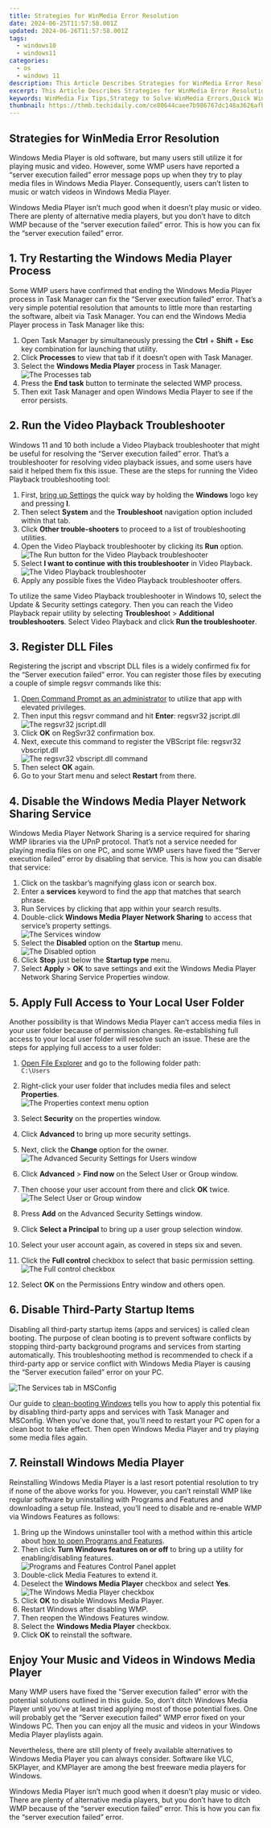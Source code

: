 ```yaml
---
title: Strategies for WinMedia Error Resolution
date: 2024-06-25T11:57:58.001Z
updated: 2024-06-26T11:57:58.001Z
tags:
  - windows10
  - windows11
categories:
  - os
  - windows 11
description: This Article Describes Strategies for WinMedia Error Resolution
excerpt: This Article Describes Strategies for WinMedia Error Resolution
keywords: WinMedia Fix Tips,Strategy to Solve WinMedia Errors,Quick WinMedia Troubleshoot,Overcoming WinMedia Failures,Efficient WinMedia Resolution,Mastering WinMedia Correction,Improving WinMedia Issues
thumbnail: https://thmb.techidaily.com/ce80644caee7b986767dc148a3626afb6dedcf8d303ed5814c688bdf2e6498bb.jpg
---
```


## Strategies for WinMedia Error Resolution

 Windows Media Player is old software, but many users still utilize it for playing music and video. However, some WMP users have reported a “server execution failed” error message pops up when they try to play media files in Windows Media Player. Consequently, users can’t listen to music or watch videos in Windows Media Player.

 Windows Media Player isn’t much good when it doesn’t play music or video. There are plenty of alternative media players, but you don’t have to ditch WMP because of the “server execution failed” error. This is how you can fix the “server execution failed” error.

## 1\. Try Restarting the Windows Media Player Process

 Some WMP users have confirmed that ending the Windows Media Player process in Task Manager can fix the “Server execution failed” error. That’s a very simple potential resolution that amounts to little more than restarting the software, albeit via Task Manager. You can end the Windows Media Player process in Task Manager like this:

1. Open Task Manager by simultaneously pressing the **Ctrl** \+ **Shift** \+ **Esc** key combination for launching that utility.
2. Click **Processes** to view that tab if it doesn’t open with Task Manager.
3. Select the **Windows Media Player** process in Task Manager.  
![The Processes tab](https://static1.makeuseofimages.com/wordpress/wp-content/uploads/2023/05/the-process-tab.jpg)
4. Press the **End task** button to terminate the selected WMP process.
5. Then exit Task Manager and open Windows Media Player to see if the error persists.

## 2\. Run the Video Playback Troubleshooter

 Windows 11 and 10 both include a Video Playback troubleshooter that might be useful for resolving the “Server execution failed” error. That’s a troubleshooter for resolving video playback issues, and some users have said it helped them fix this issue. These are the steps for running the Video Playback troubleshooting tool:

1. First, [bring up Settings](https://www.makeuseof.com/windows-ways-to-open-system-settings/) the quick way by holding the **Windows** logo key and pressing **I**.
2. Then select **System** and the **Troubleshoot** navigation option included within that tab.
3. Click **Other trouble-shooters** to proceed to a list of troubleshooting utilities.
4. Open the Video Playback troubleshooter by clicking its **Run** option.  
![The Run button for the Video Playback troubleshooter](https://static1.makeuseofimages.com/wordpress/wp-content/uploads/2023/05/the-video-playback-troubleshooter.jpg)
5. Select **I want to continue** **with this troubleshooter** in Video Playback.  
![The Video Playback troubleshooter](https://static1.makeuseofimages.com/wordpress/wp-content/uploads/2023/05/video-playback-troubleshooter.jpg)
6. Apply any possible fixes the Video Playback troubleshooter offers.

 To utilize the same Video Playback troubleshooter in Windows 10, select the Update & Security settings category. Then you can reach the Video Playback repair utility by selecting **Troubleshoo**t > **Additional troubleshooters**. Select Video Playback and click **Run the troubleshooter**.

## 3\. Register DLL Files

 Registering the jscript and vbscript DLL files is a widely confirmed fix for the “Server execution failed” error. You can register those files by executing a couple of simple regsvr commands like this:

1. [Open Command Prompt as an administrator](https://www.makeuseof.com/windows-run-command-prompt-admin/#:~:text=In%20the%20Run%20dialog%20box,Command%20Prompt%20with%20administrative%20privileges.) to utilize that app with elevated privileges.
2. Then input this regsvr command and hit **Enter**: regsvr32 jscript.dll  
![The regsvr32 jscript.dll](https://static1.makeuseofimages.com/wordpress/wp-content/uploads/2023/05/the-regsvr32-command.jpg)
3. Click **OK** on RegSvr32 confirmation box.
4. Next, execute this command to register the VBScript file: regsvr32 vbscript.dll  
![The regsvr32 vbscript.dll command](https://static1.makeuseofimages.com/wordpress/wp-content/uploads/2023/05/the-regsver32-vbscript-command.jpg)
5. Then select **OK** again.
6. Go to your Start menu and select **Restart** from there.

## 4\. Disable the Windows Media Player Network Sharing Service

 Windows Media Player Network Sharing is a service required for sharing WMP libraries via the UPnP protocol. That’s not a service needed for playing media files on one PC, and some WMP users have fixed the “Server execution failed” error by disabling that service. This is how you can disable that service:

1. Click on the taskbar’s magnifying glass icon or search box.
2. Enter a **services** keyword to find the app that matches that search phrase.
3. Run Services by clicking that app within your search results.
4. Double-click **Windows Media Player Network Sharing** to access that service’s property settings.  
![The Services window](https://static1.makeuseofimages.com/wordpress/wp-content/uploads/2023/05/the-services-window2.jpg)
5. Select the **Disabled** option on the **Startup** menu.  
![The Disabled option](https://static1.makeuseofimages.com/wordpress/wp-content/uploads/2023/05/the-disabled-option.jpg)
6. Click **Stop** just below the **Startup type** menu.
7. Select **Apply** \> **OK** to save settings and exit the Windows Media Player Network Sharing Service Properties window.

## 5\. Apply Full Access to Your Local User Folder

 Another possibility is that Windows Media Player can’t access media files in your user folder because of permission changes. Re-establishing full access to your local user folder will resolve such an issue. These are the steps for applying full access to a user folder:

1. [Open File Explorer](https://www.makeuseof.com/windows-open-file-explorer/) and go to the following folder path:  
`C:\Users`
2. Right-click your user folder that includes media files and select **Properties**.  
![The Properties context menu option](https://static1.makeuseofimages.com/wordpress/wp-content/uploads/2023/05/properties-option.jpg)
3. Select **Security** on the properties window.
4. Click **Advanced** to bring up more security settings.
5. Next, click the **Change** option for the owner.  
![The Advanced Security Settings for Users window](https://static1.makeuseofimages.com/wordpress/wp-content/uploads/2023/05/advanced-security-window.jpg)

1. Click **Advanced** \> **Find now** on the Select User or Group window.
2. Then choose your user account from there and click **OK** twice.  
![The Select User or Group window](https://static1.makeuseofimages.com/wordpress/wp-content/uploads/2023/05/select-user-or-group.jpg)
3. Press **Add** on the Advanced Security Settings window.
4. Click **Select a Principal** to bring up a user group selection window.
5. Select your user account again, as covered in steps six and seven.
6. Click the **Full control** checkbox to select that basic permission setting.  
![The Full control checkbox](https://static1.makeuseofimages.com/wordpress/wp-content/uploads/2023/05/the-full-control-option.jpg)
7. Select **OK** on the Permissions Entry window and others open.

## 6\. Disable Third-Party Startup Items

 Disabling all third-party startup items (apps and services) is called clean booting. The purpose of clean booting is to prevent software conflicts by stopping third-party background programs and services from starting automatically. This troubleshooting method is recommended to check if a third-party app or service conflict with Windows Media Player is causing the “Server execution failed” error on your PC.

![The Services tab in MSConfig](https://static1.makeuseofimages.com/wordpress/wp-content/uploads/2023/05/services-tab-in-msconfig.jpg)

 Our guide to [clean-booting Windows](https://www.makeuseof.com/clean-boot-windows-11/) tells you how to apply this potential fix by disabling third-party apps and services with Task Manager and MSConfig. When you’ve done that, you’ll need to restart your PC open for a clean boot to take effect. Then open Windows Media Player and try playing some media files again.

## 7\. Reinstall Windows Media Player

 Reinstalling Windows Media Player is a last resort potential resolution to try if none of the above works for you. However, you can’t reinstall WMP like regular software by uninstalling with Programs and Features and downloading a setup file. Instead, you’ll need to disable and re-enable WMP via Windows Features as follows:

1. Bring up the Windows uninstaller tool with a method within this article about [how to open Programs and Features](https://www.makeuseof.com/windows-open-programs-and-features-tool/).
2. Then click **Turn Windows features on or off** to bring up a utility for enabling/disabling features.  
![Programs and Features Control Panel applet](https://static1.makeuseofimages.com/wordpress/wp-content/uploads/2023/05/programs-and-features-window.jpg)
3. Double-click Media Features to extend it.
4. Deselect the **Windows Media Player** checkbox and select **Yes**.  
![The Windows Media Player checkbox](https://static1.makeuseofimages.com/wordpress/wp-content/uploads/2023/05/the-windows-media-player-checkbox.jpg)
5. Click **OK** to disable Windows Media Player.
6. Restart Windows after disabling WMP.
7. Then reopen the Windows Features window.
8. Select the **Windows Media Player** checkbox.
9. Click **OK** to reinstall the software.

## Enjoy Your Music and Videos in Windows Media Player

 Many WMP users have fixed the “Server execution failed” error with the potential solutions outlined in this guide. So, don’t ditch Windows Media Player until you’ve at least tried applying most of those potential fixes. One will probably get the “Server execution failed” WMP error fixed on your Windows PC. Then you can enjoy all the music and videos in your Windows Media Player playlists again.

 Nevertheless, there are still plenty of freely available alternatives to Windows Media Player you can always consider. Software like VLC, 5KPlayer, and KMPlayer are among the best freeware media players for Windows.

 Windows Media Player isn’t much good when it doesn’t play music or video. There are plenty of alternative media players, but you don’t have to ditch WMP because of the “server execution failed” error. This is how you can fix the “server execution failed” error.



<ins class="adsbygoogle"
      style="display:block"
      data-ad-client="ca-pub-7571918770474297"
      data-ad-slot="8358498916"
      data-ad-format="auto"
      data-full-width-responsive="true"></ins>
